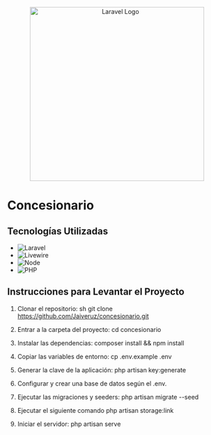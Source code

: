 <p align="center"><a href="https://laravel.com" target="_blank"><img src="https://raw.githubusercontent.com/laravel/art/master/logo-lockup/5%20SVG/2%20CMYK/1%20Full%20Color/laravel-logolockup-cmyk-red.svg" width="400" alt="Laravel Logo"></a></p>

# Concesionario


## Tecnologías Utilizadas

- ![Laravel](https://img.shields.io/badge/Laravel-10-FF2D20?logo=laravel&logoColor=white)
- ![Livewire](https://img.shields.io/badge/Livewire-3-4E56A6?logo=laravel&logoColor=white)
- ![Node](https://img.shields.io/badge/Node.js-20.11.0-339933?logo=node.js&logoColor=white)
- ![PHP](https://img.shields.io/badge/PHP-8.2.15-777BB4?logo=php&logoColor=white)

## Instrucciones para Levantar el Proyecto

1. Clonar el repositorio:
    sh
    git clone https://github.com/Jaiveruz/concesionario.git
    

2. Entrar a la carpeta del proyecto:
    cd concesionario
    

3. Instalar las dependencias:
    composer install && npm install
    

4. Copiar las variables de entorno:
    cp .env.example .env
    

5. Generar la clave de la aplicación:
    php artisan key:generate
    

6. Configurar y crear una base de datos según el .env.

7. Ejecutar las migraciones y seeders:
    php artisan migrate --seed
    
8. Ejecutar el siguiente comando 
    php artisan storage:link 

8. Iniciar el servidor:
    php artisan serve
